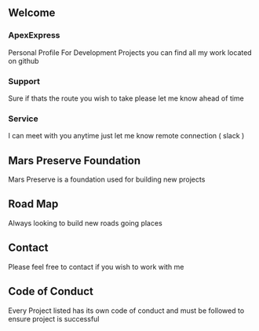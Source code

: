 ## Welcome
### ApexExpress
Personal Profile For Development Projects
you can find all my work located on github

### Support
Sure if thats the route you wish to take
please let me know ahead of time

### Service
I can meet with you anytime just let me know
remote connection ( slack )

## Mars Preserve Foundation
Mars Preserve is a foundation used for building new projects

## Road Map
Always looking to build new roads going places

## Contact
Please feel free to contact if you wish to work with me

## Code of Conduct
Every Project listed has its own code of conduct and must be followed to ensure project is successful
